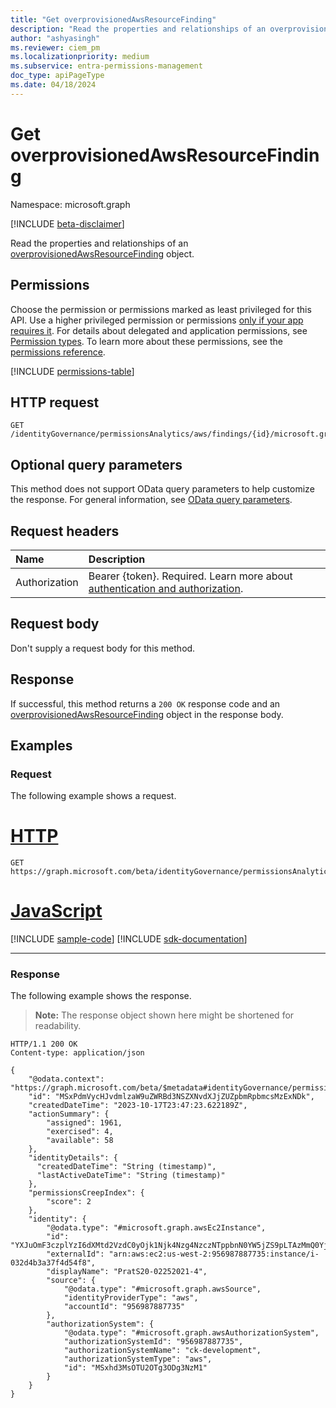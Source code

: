 ```yaml
---
title: "Get overprovisionedAwsResourceFinding"
description: "Read the properties and relationships of an overprovisionedAwsResourceFinding object."
author: "ashyasingh"
ms.reviewer: ciem_pm
ms.localizationpriority: medium
ms.subservice: entra-permissions-management
doc_type: apiPageType
ms.date: 04/18/2024
---
```


# Get overprovisionedAwsResourceFinding
Namespace: microsoft.graph

[!INCLUDE [beta-disclaimer](../../includes/beta-disclaimer.md)]

Read the properties and relationships of an [overprovisionedAwsResourceFinding](../resources/overprovisionedawsresourcefinding.md) object.

## Permissions

Choose the permission or permissions marked as least privileged for this API. Use a higher privileged permission or permissions [only if your app requires it](/graph/permissions-overview#best-practices-for-using-microsoft-graph-permissions). For details about delegated and application permissions, see [Permission types](/graph/permissions-overview#permission-types). To learn more about these permissions, see the [permissions reference](/graph/permissions-reference).

<!-- { "blockType": "permissions", "name": "overprovisionedawsresourcefinding_get" } -->
[!INCLUDE [permissions-table](../includes/permissions/overprovisionedawsresourcefinding-get-permissions.md)]

## HTTP request

<!-- {
  "blockType": "ignored"
}
-->
``` http
GET /identityGovernance/permissionsAnalytics/aws/findings/{id}/microsoft.graph.overprovisionedAwsResourceFinding
```

## Optional query parameters

This method does not support OData query parameters to help customize the response. For general information, see [OData query parameters](/graph/query-parameters).

## Request headers

|Name|Description|
|:---|:---|
|Authorization|Bearer {token}. Required. Learn more about [authentication and authorization](/graph/auth/auth-concepts).|

## Request body
Don't supply a request body for this method.

## Response

If successful, this method returns a `200 OK` response code and an [overprovisionedAwsResourceFinding](../resources/overprovisionedawsresourcefinding.md) object in the response body.

## Examples

### Request

The following example shows a request.
# [HTTP](#tab/http)
<!-- {
  "blockType": "request",
  "name": "get_overprovisionedawsresourcefinding"
}
-->
``` http
GET https://graph.microsoft.com/beta/identityGovernance/permissionsAnalytics/aws/findings/MSxPdmVycHJvdmlzaW9uZWRBd3NSZXNvdXJjZUZpbmRpbmcsMzExNDk/microsoft.graph.overprovisionedAwsResourceFinding
```

# [JavaScript](#tab/javascript)
[!INCLUDE [sample-code](../includes/snippets/javascript/get-overprovisionedawsresourcefinding-javascript-snippets.md)]
[!INCLUDE [sdk-documentation](../includes/snippets/snippets-sdk-documentation-link.md)]

---

### Response

The following example shows the response.
>**Note:** The response object shown here might be shortened for readability.
<!-- {
  "blockType": "response",
  "truncated": true,
  "@odata.type": "microsoft.graph.overprovisionedAwsResourceFinding"
}
-->
``` http
HTTP/1.1 200 OK
Content-type: application/json

{
    "@odata.context": "https://graph.microsoft.com/beta/$metadata#identityGovernance/permissionsAnalytics/aws/findings/microsoft.graph.overprovisionedAwsResourceFinding/$entity",
    "id": "MSxPdmVycHJvdmlzaW9uZWRBd3NSZXNvdXJjZUZpbmRpbmcsMzExNDk",
    "createdDateTime": "2023-10-17T23:47:23.622189Z",
    "actionSummary": {
        "assigned": 1961,
        "exercised": 4,
        "available": 58
    },
    "identityDetails": {
      "createdDateTime": "String (timestamp)",
      "lastActiveDateTime": "String (timestamp)"
    },
    "permissionsCreepIndex": {
        "score": 2
    },
    "identity": {
        "@odata.type": "#microsoft.graph.awsEc2Instance",
        "id": "YXJuOmF3czplYzI6dXMtd2VzdC0yOjk1Njk4Nzg4NzczNTppbnN0YW5jZS9pLTAzMmQ0YjNhMzdmNGQ1NGY4",
        "externalId": "arn:aws:ec2:us-west-2:956987887735:instance/i-032d4b3a37f4d54f8",
        "displayName": "PratS20-02252021-4",
        "source": {
            "@odata.type": "#microsoft.graph.awsSource",
            "identityProviderType": "aws",
            "accountId": "956987887735"
        },
        "authorizationSystem": {
            "@odata.type": "#microsoft.graph.awsAuthorizationSystem",
            "authorizationSystemId": "956987887735",
            "authorizationSystemName": "ck-development",
            "authorizationSystemType": "aws",
            "id": "MSxhd3MsOTU2OTg3ODg3NzM1"
        }
    }
}
```

